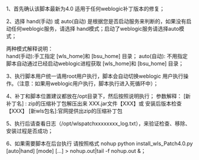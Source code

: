 1、首先确认该脚本最新为4.0 适用于任何weblogic补丁版本的修复；

2、选择 hand(手动) 或 auto(自动) 是根据您是否启动服务来判断的，如果没有启动任何weblogic服务，请选择 hand模式；启动了weblogic服务请选择auto模式；

   两种模式解释说明：  
    hand(手动):手工指定 [wls_home]和 [bsu_home] 目录；
    auto(自动): 不用指定 脚本自动通过已经启动weblogic进程获取 [wls_home]和 [bsu_home] 目录；
	
3、执行脚本用户统一请用root用户执行，脚本会自动切换weblogic 用户执行操作。（注意：如果用weblogic用户执行，脚本执行进入死循环中）；

4、补丁和脚本位置建议都放在/opt目录下，然后按照说明执行；
   参数解释：
   [新补丁名] : zip的压缩补丁包解压出来 XXX.jar文件【XXX】或 安装后版本检查【XXX】
   [新wls包名]:官网提供出zip的压缩补丁包
   
5、执行后请查看日志（/opt/wlspatchxxxxxxxx_log.txt），来验证检查、移除、安装过程是否成功；

6、如果需要脚本在后台执行
   请按照格式 nohup python install_wls_Patch4.0.py [auto|hand] [mode] [...] > nohup.out|tail -f nohup.out &；
